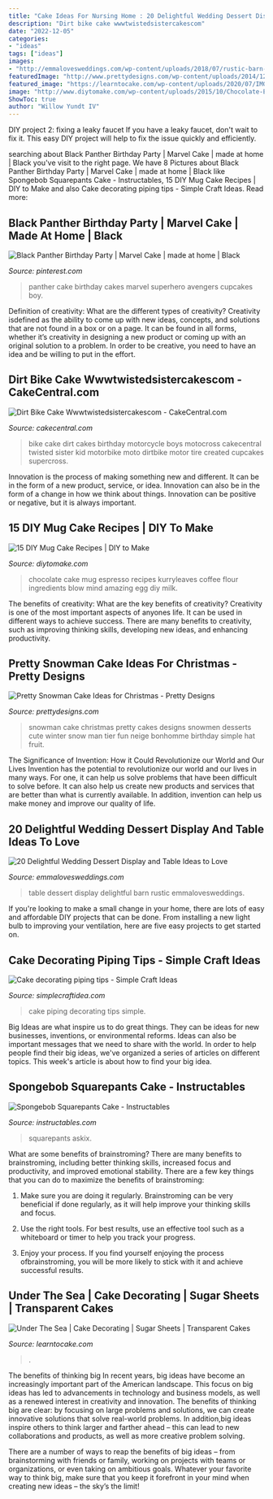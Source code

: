 ```yaml
---
title: "Cake Ideas For Nursing Home : 20 Delightful Wedding Dessert Display And Table Ideas To Love"
description: "Dirt bike cake wwwtwistedsistercakescom"
date: "2022-12-05"
categories:
- "ideas"
tags: ["ideas"]
images:
- "http://emmalovesweddings.com/wp-content/uploads/2018/07/rustic-barn-wedding-dessert-table-ideas.jpg"
featuredImage: "http://www.prettydesigns.com/wp-content/uploads/2014/12/Desserts.jpg"
featured_image: "https://learntocake.com/wp-content/uploads/2020/07/IMG_0863-e1594239878520.jpg"
image: "http://www.diytomake.com/wp-content/uploads/2015/10/Chocolate-Espresso-Mug-Cake.jpg"
ShowToc: true
author: "Willow Yundt IV"
---
```



DIY project 2: fixing a leaky faucet
If you have a leaky faucet, don't wait to fix it. This easy DIY project will help to fix the issue quickly and efficiently.

	

		
searching about Black Panther Birthday Party | Marvel Cake | made at home | Black you've visit to the right page. We have 8 Pictures about Black Panther Birthday Party | Marvel Cake | made at home | Black like Spongebob Squarepants Cake - Instructables, 15 DIY Mug Cake Recipes | DIY to Make and also Cake decorating piping tips - Simple Craft Ideas. Read more:
		
    
## Black Panther Birthday Party | Marvel Cake | Made At Home | Black

<img loading=lazy src="https://i.pinimg.com/736x/98/81/54/988154c566d10bfd96536215f2cd45c9.jpg" onerror="this.onerror=null;this.src='https://tse4.mm.bing.net/th?id=OIP.ziq6lsVB7XV4WI2OMF-UTwHaJ4&amp;pid=15.1';" alt="Black Panther Birthday Party | Marvel Cake | made at home | Black">

_Source: pinterest.com_

>panther cake birthday cakes marvel superhero avengers cupcakes boy. 

	

Definition of creativity: What are the different types of creativity?
Creativity isdefined as the ability to come up with new ideas, concepts, and solutions that are not found in a box or on a page. It can be found in all forms, whether it’s creativity in designing a new product or coming up with an original solution to a problem. In order to be creative, you need to have an idea and be willing to put in the effort.

    
## Dirt Bike Cake Wwwtwistedsistercakescom - CakeCentral.com

<img loading=lazy src="https://cdn001.cakecentral.com/gallery/2015/03/900_911581wjHM_dirt-bike-cake-wwwtwistedsistercakescom.jpg" onerror="this.onerror=null;this.src='https://tse4.mm.bing.net/th?id=OIP.Fx-5U--vJiFTlkJQkoDeBwHaJ4&amp;pid=15.1';" alt="Dirt Bike Cake Wwwtwistedsistercakescom - CakeCentral.com">

_Source: cakecentral.com_

>bike cake dirt cakes birthday motorcycle boys motocross cakecentral twisted sister kid motorbike moto dirtbike motor tire created cupcakes supercross. 

	

Innovation is the process of making something new and different. It can be in the form of a new product, service, or idea. Innovation can also be in the form of a change in how we think about things. Innovation can be positive or negative, but it is always important.

    
## 15 DIY Mug Cake Recipes | DIY To Make

<img loading=lazy src="http://www.diytomake.com/wp-content/uploads/2015/10/Chocolate-Espresso-Mug-Cake.jpg" onerror="this.onerror=null;this.src='https://tse2.mm.bing.net/th?id=OIP.WqsWKGrF_7jGTZxh734SFwHaLG&amp;pid=15.1';" alt="15 DIY Mug Cake Recipes | DIY to Make">

_Source: diytomake.com_

>chocolate cake mug espresso recipes kurryleaves coffee flour ingredients blow mind amazing egg diy milk. 

	

The benefits of creativity: What are the key benefits of creativity?
Creativity is one of the most important aspects of anyones life. It can be used in different ways to achieve success. There are many benefits to creativity, such as improving thinking skills, developing new ideas, and enhancing productivity.

    
## Pretty Snowman Cake Ideas For Christmas - Pretty Designs

<img loading=lazy src="http://www.prettydesigns.com/wp-content/uploads/2014/12/Desserts.jpg" onerror="this.onerror=null;this.src='https://tse3.mm.bing.net/th?id=OIP.rMdNlepkS8zfmm23vQJ5igHaJ3&amp;pid=15.1';" alt="Pretty Snowman Cake Ideas for Christmas - Pretty Designs">

_Source: prettydesigns.com_

>snowman cake christmas pretty cakes designs snowmen desserts cute winter snow man tier fun neige bonhomme birthday simple hat fruit. 

	

The Significance of Invention: How it Could Revolutionize our World and Our Lives
Invention has the potential to revolutionize our world and our lives in many ways. For one, it can help us solve problems that have been difficult to solve before. It can also help us create new products and services that are better than what is currently available. In addition, invention can help us make money and improve our quality of life.

    
## 20 Delightful Wedding Dessert Display And Table Ideas To Love

<img loading=lazy src="http://emmalovesweddings.com/wp-content/uploads/2018/07/rustic-barn-wedding-dessert-table-ideas.jpg" onerror="this.onerror=null;this.src='https://tse1.mm.bing.net/th?id=OIP.CF4nSWappmtPqopRmpxPbQHaLH&amp;pid=15.1';" alt="20 Delightful Wedding Dessert Display and Table Ideas to Love">

_Source: emmalovesweddings.com_

>table dessert display delightful barn rustic emmalovesweddings. 

	

If you're looking to make a small change in your home, there are lots of easy and affordable DIY projects that can be done. From installing a new light bulb to improving your ventilation, here are five easy projects to get started on.

    
## Cake Decorating Piping Tips - Simple Craft Ideas

<img loading=lazy src="https://simplecraftidea.com/wp-content/uploads/2015/11/10376739_1027420757315605_4220319144658017421_n10.jpg" onerror="this.onerror=null;this.src='https://tse2.mm.bing.net/th?id=OIP.xl8TWJeayYSc9a1ahxlrhgHaKu&amp;pid=15.1';" alt="Cake decorating piping tips - Simple Craft Ideas">

_Source: simplecraftidea.com_

>cake piping decorating tips simple. 

	

Big Ideas are what inspire us to do great things. They can be ideas for new businesses, inventions, or environmental reforms. Ideas can also be important messages that we need to share with the world. In order to help people find their big ideas, we've organized a series of articles on different topics. This week's article is about how to find your big idea.

    
## Spongebob Squarepants Cake - Instructables

<img loading=lazy src="https://cdn.instructables.com/ORIG/FNU/0XBK/H2MYHKZ5/FNU0XBKH2MYHKZ5.jpg" onerror="this.onerror=null;this.src='https://tse4.mm.bing.net/th?id=OIP.iIKlv6jb29aC9OyuTRXuZQHaLG&amp;pid=15.1';" alt="Spongebob Squarepants Cake - Instructables">

_Source: instructables.com_

>squarepants askix. 

	

What are some benefits of brainstroming?
There are many benefits to brainstroming, including better thinking skills, increased focus and productivity, and improved emotional stability. There are a few key things that you can do to maximize the benefits of brainstroming:
1. Make sure you are doing it regularly. Brainstroming can be very beneficial if done regularly, as it will help improve your thinking skills and focus.

2. Use the right tools. For best results, use an effective tool such as a whiteboard or timer to help you track your progress.

3. Enjoy your process. If you find yourself enjoying the process ofbrainstroming, you will be more likely to stick with it and achieve successful results.

    
## Under The Sea | Cake Decorating | Sugar Sheets | Transparent Cakes

<img loading=lazy src="https://learntocake.com/wp-content/uploads/2020/07/IMG_0863-e1594239878520.jpg" onerror="this.onerror=null;this.src='https://tse2.mm.bing.net/th?id=OIP.WRTFrgV77iFVXdSI4xU-oQHaJ4&amp;pid=15.1';" alt="Under The Sea | Cake Decorating | Sugar Sheets | Transparent Cakes">

_Source: learntocake.com_

>. 

	

The benefits of thinking big
In recent years, big ideas have become an increasingly important part of the American landscape. This focus on big ideas has led to advancements in technology and business models, as well as a renewed interest in creativity and innovation.
The benefits of thinking big are clear: by focusing on large problems and solutions, we can create innovative solutions that solve real-world problems. In addition,big ideas inspire others to think larger and farther ahead – this can lead to new collaborations and products, as well as more creative problem solving.

There are a number of ways to reap the benefits of big ideas – from brainstorming with friends or family, working on projects with teams or organizations, or even taking on ambitious goals. Whatever your favorite way to think big, make sure that you keep it forefront in your mind when creating new ideas – the sky’s the limit!

